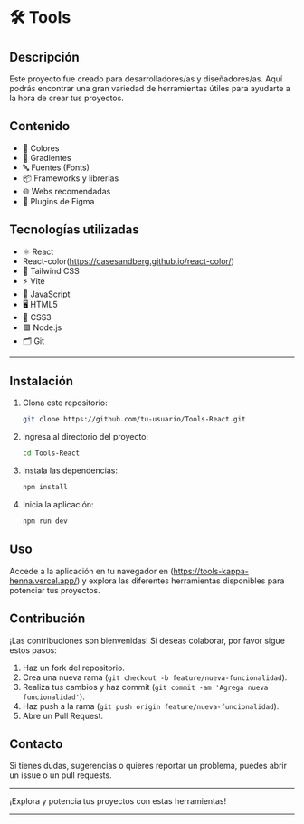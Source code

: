 # 🛠️ Tools

## Descripción

Este proyecto fue creado para desarrolladores/as y diseñadores/as. Aquí podrás encontrar una gran variedad de herramientas útiles para ayudarte a la hora de crear tus proyectos.

## Contenido

- 🎨 Colores
- 🌈 Gradientes
- 🔤 Fuentes (Fonts)
- 📦 Frameworks y librerías
- 🌐 Webs recomendadas
- 🧩 Plugins de Figma

## Tecnologías utilizadas

- ⚛️ React
- React-color(https://casesandberg.github.io/react-color/)
- 💨 Tailwind CSS
- ⚡ Vite
- 📜 JavaScript
- 🖥️ HTML5
- 🎨 CSS3
- 🟩 Node.js
- 🗂️ Git

---

## Instalación

1. Clona este repositorio:
   ```bash
   git clone https://github.com/tu-usuario/Tools-React.git
   ```
2. Ingresa al directorio del proyecto:
   ```bash
   cd Tools-React
   ```
3. Instala las dependencias:
   ```bash
   npm install
   ```
4. Inicia la aplicación:
   ```bash
   npm run dev
   ```

## Uso

Accede a la aplicación en tu navegador en (https://tools-kappa-henna.vercel.app/) y explora las diferentes herramientas disponibles para potenciar tus proyectos.

## Contribución

¡Las contribuciones son bienvenidas! Si deseas colaborar, por favor sigue estos pasos:

1. Haz un fork del repositorio.
2. Crea una nueva rama (`git checkout -b feature/nueva-funcionalidad`).
3. Realiza tus cambios y haz commit (`git commit -am 'Agrega nueva funcionalidad'`).
4. Haz push a la rama (`git push origin feature/nueva-funcionalidad`).
5. Abre un Pull Request.

## Contacto

Si tienes dudas, sugerencias o quieres reportar un problema, puedes abrir un issue o un pull requests.

---

¡Explora y potencia tus proyectos con estas herramientas!

---
